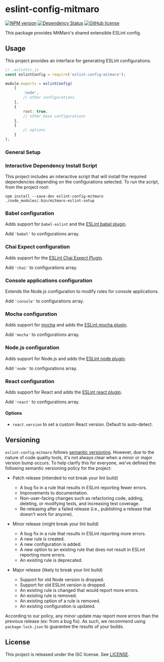# eslint-config-mitmaro

[![NPM version](https://img.shields.io/npm/v/eslint-config-mitmaro.svg)](https://www.npmjs.com/package/eslint-config-mitmaro)
[![Dependency Status](https://david-dm.org/MitMaro/eslint-config-mitmaro.svg)](https://david-dm.org/MitMaro/eslint-config-mitmaro)
[![GitHub license](https://img.shields.io/badge/license-ISC-blue.svg)](https://raw.githubusercontent.com/MitMaro/eslint-config-mitmaro/master/LICENSE)

This package provides MitMaro's shared extensible ESLint config.

## Usage

This project provides an interface for generating ESLint configurations.

```javascript
// .eslintrc.js
const eslintConfig = require('eslint-config-mitmaro');

module.exports = eslintConfig(
	[
		'node',
		// other configurations
	],
	{
		root: true,
		// other base configurations
	},
	{
		// options
	}
);

```

### General Setup

### Interactive Dependency Install Script

This project includes an interactive script that will install the required dependencies depending on the configurations selected. To run the script, from the project root:

```shell
npm install --save-dev eslint-config-mitmaro
./node_modules/.bin/mitmaro-eslint-setup
```

### Babel configuration

Adds support for `babel-eslint` and the [ESLint babel plugin](https://github.com/babel/eslint-plugin-babel).

Add `'babel'` to configurations array.

### Chai Expect configuration

Adds support for the [ESLint Chai Expect Plugin](https://github.com/Turbo87/eslint-plugin-chai-expect).

Add `'chai'` to configurations array.

### Console applications configuration

Extends the Node.js configuration to modify rules for console applications.

Add `'console'` to configurations array.


### Mocha configuration

Adds support for [mocha](https://mochajs.org) and adds the [ESLint mocha plugin](https://github.com/lo1tuma/eslint-plugin-mocha).

Add `'mocha'` to configurations array.

### Node.js configuration

Adds support for Node.js and adds the [ESLint node plugin](https://github.com/mysticatea/eslint-plugin-node).

Add `'node'` to configurations array.

### React configuration

Adds support for React and adds the [ESLint react plugin](https://github.com/yannickcr/eslint-plugin-react).

Add `'react'` to configurations array.

#### Options

* `react.version` to set a custom React version. Default to auto-detect.

## Versioning

`eslint-config-mitmaro` follows [semantic versioning](https://semver.org). However, due to the nature of code quality
tools, it's not always clear when a minor or major version bump occurs. To help clarify this for everyone, we've
defined the following semantic versioning policy for the project:

* Patch release (intended to not break your lint build)
    * A bug fix in a rule that results in ESLint reporting fewer errors.
    * Improvements to documentation.
    * Non-user-facing changes such as refactoring code, adding, deleting, or modifying tests, and increasing test
      coverage.
    * Re-releasing after a failed release (i.e., publishing a release that doesn't work for anyone).

* Minor release (might break your lint build)
    * A bug fix in a rule that results in ESLint reporting more errors.
    * A new rule is created.
    * A new configuration is added.
    * A new option to an existing rule that does not result in ESLint reporting more errors.
    * An existing rule is deprecated.

* Major release (likely to break your lint build)
    * Support for old Node version is dropped.
    * Support for old ESLint version is dropped.
    * An existing rule is changed that would report more errors.
    * An existing rule is removed.
    * An existing option of a rule is removed.
    * An existing configuration is updated.

According to our policy, any minor update may report more errors than the previous release (ex: from a bug fix). As
such, we recommend using `package-lock.json` to guarantee the results of your builds.

## License

This project is released under the ISC license. See [LICENSE].

[eslint-plugin-react]:
[8]:http://semver.org/
[9]:http://eslint.org/docs/rules/
[LICENSE]:LICENSE
